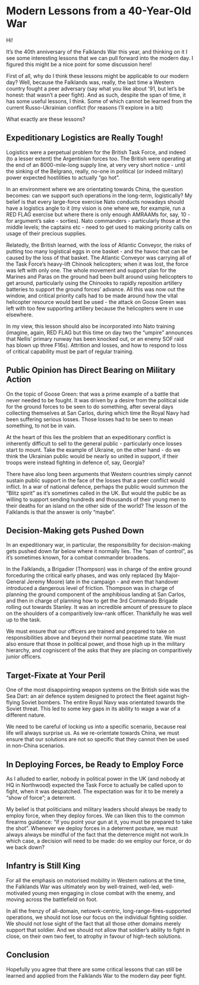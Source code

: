 # Modern Lessons from a 40-Year-Old War

Hi!

It’s the 40th anniversary of the Falklands War this year, and thinking on it I see some interesting lessons that we can pull forward into the modern day. I figured this might be a nice point for some discussion here!

First of all, why do I think these lessons might be applicable to our modern day? Well, because the Falklands was, really, the last time a Western country fought a peer adversary (say what you like about '91, but let’s be honest: that wasn’t a peer fight). And as such, despite the span of time, it has some useful lessons, I think. Some of which cannot be learned from the current Russo-Ukrainian conflict (for reasons I’ll explore in a bit)

What exactly are these lessons?

## Expeditionary Logistics are Really Tough!

Logistics were a perpetual problem for the British Task Force, and indeed (to a lesser extent) the Argentinian forces too. The British were operating at the end of an 8000-mile-long supply line, at very very short notice - until the sinking of the Belgrano, really, no-one in political (or indeed military) power expected hostilities to actually “go hot”.

In an environment where we are orientating towards China, the question becomes: can we support such operations in the long-term, logistically? My belief is that every large-force exercise Nato conducts nowadays should have a logistics angle to it (my vision is one where we, for example, run a RED FLAG exercise but where there is only enough AMRAAMs for, say, 10 - for argument’s sake - sorties). Nato commanders - particularly those at the middle levels; the captains etc - need to get used to making priority calls on usage of their precious supplies.

Relatedly, the British learned, with the loss of Atlantic Conveyor, the risks of putting too many logistical eggs in one basket - and the havoc that can be caused by the loss of that basket. The Atlantic Conveyor was carrying all of the Task Force’s heavy-lift Chinook helicopters; when it was lost, the force was left with only one. The whole movement and support plan for the Marines and Paras on the ground had been built around using helicopters to get around, particularly using the Chinooks to rapidly reposition artillery batteries to support the ground forces’ advance. All this was now out the window, and critical priority calls had to be made around how the vital helicopter resource would best be used - the attack on Goose Green was left with too few supporting artillery because the helicopters were in use elsewhere.

In my view, this lesson should also be incorporated into Nato training (imagine, again, RED FLAG but this time on day two the “umpire” announces that Nellis’ primary runway has been knocked out, or an enemy SOF raid has blown up three F16s). Attrition and losses, and how to respond to loss of critical capability must be part of regular training.

## Public Opinion has Direct Bearing on Military Action

On the topic of Goose Green: that was a prime example of a battle that never needed to be fought. It was driven by a desire from the political side for the ground forces to be seen to do something, after several days collecting themselves at San Carlos, during which time the Royal Navy had been suffering serious losses. Those losses had to be seen to mean something, to not be in vain.

At the heart of this lies the problem that an expeditionary conflict is inherently difficult to sell to the general public - particularly once losses start to mount. Take the example of Ukraine, on the other hand - do we think the Ukrainian public would be nearly so united in support, if their troops were instead fighting in defence of, say, Georgia?

There have also long been arguments that Western countries simply cannot sustain public support in the face of the losses that a peer conflict would inflict. In a war of national defence, perhaps the public would summon the “Blitz spirit” as it’s sometimes called in the UK. But would the public be as willing to support sending hundreds and thousands of their young men to their deaths for an island on the other side of the world? The lesson of the Falklands is that the answer is only “maybe”.

## Decision-Making gets Pushed Down

In an expeditionary war, in particular, the responsibility for decision-making gets pushed down far below where it normally lies. The “span of control”, as it’s sometimes known, for a combat commander broadens.

In the Falklands, a Brigadier (Thompson) was in charge of the entire ground forceduring the critical early phases, and was only replaced (by Major-General Jeremy Moore) late in the campaign - and even that handover introduced a dangerous level of friction. Thompson was in charge of planning the ground component of the amphibious landing at San Carlos, and then in charge of planning how to get the 3rd Commando Brigade rolling out towards Stanley. It was an incredible amount of pressure to place on the shoulders of a comparitively low-rank officer. Thankfully he was well up to the task.

We must ensure that our officers are trained and prepared to take on responsibilities above and beyond their normal peacetime state. We must also ensure that those in political power, and those high up in the military hierarchy, and cogniscent of the asks that they are placing on comparitively junior officers.

## Target-Fixate at Your Peril

One of the most disappointing weapon systems on the British side was the Sea Dart: an air defence system designed to protect the fleet against high-flying Soviet bombers. The entire Royal Navy was orientated towards the Soviet threat. This led to some key gaps in its ability to wage a war of a different nature.

We need to be careful of locking us into a specific scenario, because real life will always surprise us. As we re-orientate towards China, we must ensure that our solutions are not so specific that they cannot then be used in non-China scenarios.

## In Deploying Forces, be Ready to Employ Force

As I alluded to earlier, nobody in political power in the UK (and nobody at HQ in Northwood) expected the Task Force to actually be called upon to fight, when it was despatched. The expectation was for it to be merely a “show of force”; a deterrent.

My belief is that politicians and military leaders should always be ready to employ force, when they deploy forces. We can liken this to the common firearms guidance: “if you point your gun at it, you must be prepared to take the shot”. Whenever we deploy forces in a deterrent posture, we must always always be mindful of the fact that the deterrence might not work.In which case, a decision will need to be made: do we employ our force, or do we back down?

## Infantry is Still King

For all the emphasis on motorised mobility in Western nations at the time, the Falklands War was ultimately won by well-trained, well-led, well-motivated young men engaging in close combat with the enemy, and moving across the battlefield on foot.

In all the frenzy of all-domain, netowrk-centric, long-range-fires-supported operations, we should not lose our focus on the individual fighting soldier. We should not lose sight of the fact that all those other domains merely support that soldier. And we should not allow that soldier’s ability to fight in close, on their own two feet, to atrophy in favour of high-tech solutions.

## Conclusion

Hopefully you agree that there are some critical lessons that can still be learned and applied from the Falklands War to the modern day peer fight.